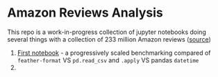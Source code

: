 # Amazon Reviews Analysis

This repo is a work-in-progress collection of jupyter notebooks doing several things with a collection of 233 million Amazon reviews ([source](http://deepyeti.ucsd.edu/jianmo/amazon/index.html))

1) [First notebook](https://github.com/mjplacroix/amazon_reviews/blob/master/book_4.ipynb) - a progressively scaled benchmarking compared of `feather-format` VS `pd.read_csv` and `.apply` VS pandas `datetime`
2) 
